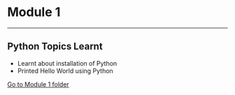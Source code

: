 # Module 1
---
## Python Topics Learnt
<!-- UL -->
* Learnt about installation of Python
* Printed Hello World using Python

[Go to Module 1 folder](https://github.com/ankurk10/SIG-Python-Work/tree/main/Module1 "Go to Module 1")